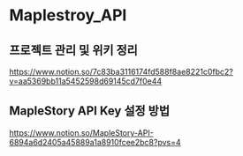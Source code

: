 # Maplestroy_API

## 프로젝트 관리 및 위키 정리

https://www.notion.so/7c83ba3116174fd588f8ae8221c0fbc2?v=aa5369bb11a5452598d69145cd7f0e44

## MapleStory API Key 설정 방법

https://www.notion.so/MapleStory-API-6894a6d2405a45889a1a8910fcee2bc8?pvs=4
